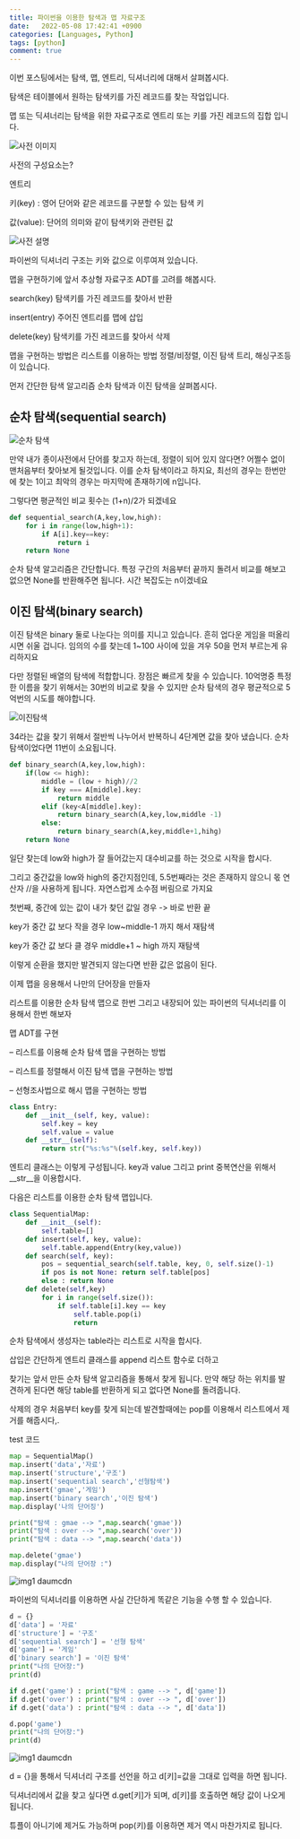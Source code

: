 ```yaml
---
title: 파이썬을 이용한 탐색과 맵 자료구조
date:   2022-05-08 17:42:41 +0900
categories: [Languages, Python]
tags: [python]
comment: true
---
```


이번 포스팅에서는 탐색, 맵, 엔트리, 딕셔너리에 대해서 살펴봅시다.

탐색은 테이블에서 원하는 탐색키를 가진 레코드를 찾는 작업입니다.

맵 또는 딕셔너리는 탐색을 위한 자료구조로 엔트리 또는 키를 가진 레코드의 집합 입니다.

![사전 이미지](https://user-images.githubusercontent.com/85277660/210086128-e07f8262-035d-4376-961a-3ede9ab88027.jpg)

사전의 구성요소는?

엔트리

키(key) : 영어 단어와 같은 레코드를 구분할 수 있는 탐색 키

값(value): 단어의 의미와 같이 탐색키와 관련된 값

![사전 설명](https://user-images.githubusercontent.com/85277660/210086169-f066503e-8e21-456d-9956-7e5ce80c44b7.png)

파이썬의 딕셔너리 구조는 키와 값으로 이루여져 있습니다.


맵을 구현하기에 앞서 추상형 자료구조 ADT를 고려를 해봅시다.

search(key) 탐색키를 가진 레코드를 찾아서 반환

insert(entry) 주어진 엔트리를 맵에 삽입

delete(key) 탐색키를 가진 레코드를 찾아서 삭제

 

맵을 구현하는 방법은 리스트를 이용하는 방법 정렬/비정렬, 이진 탐색 트리, 해싱구조등이 있습니다.

먼저 간단한 탐색 알고리즘 순차 탐색과 이진 탐색을 살펴봅시다.

## 순차 탐색(sequential search)

![순차 탐색](https://user-images.githubusercontent.com/85277660/210086206-0b800b4a-6b01-4346-9469-e38d0e6d0b20.png)

만약 내가 종이사전에서 단어를 찾고자 하는데, 정렬이 되어 있지 않다면? 어쩔수 없이 맨처음부터 찾아보게 될것입니다. 이를 순차 탐색이라고 하지요, 최선의 경우는 한번만에 찾는 1이고 최악의 경우는 마지막에 존재하기에 n입니다.

그렇다면 평균적인 비교 횟수는 (1+n)/2가 되겠네요

```python
def sequential_search(A,key,low,high):
    for i in range(low,high+1):
    	if A[i].key==key:
    		return i
    return None
```
순차 탐색 알고리즘은 간단합니다. 특정 구간의 처음부터 끝까지 돌려서 비교를 해보고 없으면 None를 반환해주면 됩니다. 시간 복잡도는 n이겠네요

## 이진 탐색(binary search)
이진 탐색은 binary 둘로 나눈다는 의미를 지니고 있습니다. 흔히 업다운 게임을 떠올리시면 쉬울 겁니다. 임의의 수를 찾는데 1~100 사이에 있을 겨우 50을 먼저 부르는게 유리하지요

다만 정렬된 배열의 탐색에 적합합니다. 장점은 빠르게 찾을 수 있습니다. 10억명중 특정한 이름을 찾기 위해서는 30번의 비교로 찾을 수 있지만 순차 탐색의 경우 평균적으로 5억번의 시도를 해야합니다.

![이진탐색](https://user-images.githubusercontent.com/85277660/210086272-8fec49e2-4082-4f51-8daa-5d91cd3fcb93.png)

34라는 값을 찾기 위해서 절반씩 나누어서 반복하니 4단계면 값을 찾아 냈습니다. 순차 탐색이었다면 11번이 소요됩니다.

```python
def binary_search(A,key,low,high):
    if(low <= high):
    	middle = (low + high)//2
        if key === A[middle].key:
        	return middle
        elif (key<A[middle].key):
        	return binary_search(A,key,low,middle -1)
        else:
        	return binary_search(A,key,middle+1,hihg)
    return None
```

일단 찾는데 low와 high가 잘 들어갔는지 대수비교를 하는 것으로 시작을 합시다.

그리고 중간값을 low와 high의 중간지점인데, 5.5번째라는 것은 존재하지 않으니 몫 연산자 //을 사용하게 됩니다. 자연스럽게 소수점 버림으로 가지요

첫번째, 중간에 있는 값이 내가 찾던 값일 경우 -> 바로 반환 끝

key가 중간 값 보다 작을 경우 low~middle-1 까지 해서 재탐색

key가 중간 값 보다 클 경우 middle+1 ~ high 까지 재탐색

 

이렇게 순환을 했지만 발견되지 않는다면 반환 값은 없음이 된다.

 

이제 맵을 응용해서 나만의 단어장을 만들자

리스트를 이용한 순차 탐색 맵으로 한번 그리고 내장되어 있는 파이썬의 딕셔너리를 이용해서 한번 해보자

 

맵 ADT를 구현

– 리스트를 이용해 순차 탐색 맵을 구현하는 방법

– 리스트를 정렬해서 이진 탐색 맵을 구현하는 방법

– 선형조사법으로 해시 맵을 구현하는 방법


```python
class Entry:
    def __init__(self, key, value):
    	self.key = key
        self.value = value
    def __str__(self):
    	return str("%s:%s"%(self.key, self.key))
```

엔트리 클래스는 이렇게 구성됩니다. key과 value 그리고 print 중복연산을 위해서 __str__을 이용합시다.

 

다음은 리스트를 이용한 순차 탐색 맵입니다.

```python
class SequentialMap:
    def __init__(self):
    	self.table=[]
    def insert(self, key, value):
    	self.table.append(Entry(key,value))
    def search(self, key):
    	pos = sequential_search(self.table, key, 0, self.size()-1)
        if pos is not None: return self.table[pos]
        else : return None
    def delete(self,key)
    	for i in range(self.size()):
        	if self.table[i].key == key
            	self.table.pop(i)
                return
```
순차 탐색에서 생성자는 table라는 리스트로 시작을 합시다.

삽입은 간단하게 엔트리 클래스를 append 리스트 함수로 더하고

찾기는 앞서 만든 순차 탐색 알고리즘을 통해서 찾게 됩니다. 만약 해당 하는 위치를 발견하게 된다면 해당 table를 반환하게 되고 없다면 None를 돌려줍니다.

삭제의 경우 처음부터 key를 찾게 되는데 발견할때에는 pop를 이용해서 리스트에서 제거를 해줍시다,.

 

test 코드

```python
map = SequentialMap()
map.insert('data','자료')
map.insert('structure','구조')
map.insert('sequential search','선형탐색')
map.insert('gmae','게임')
map.insert('binary search','이진 탐색')
map.display('나의 단어징')

print("탐색 : gmae --> ",map.search('gmae'))
print("탐색 : over --> ",map.search('over'))
print("탐색 : data --> ",map.search('data'))

map.delete('gmae')
map.display("나의 단어장 :")
```

![img1 daumcdn](https://user-images.githubusercontent.com/85277660/210086366-0a351a91-967d-4246-a483-e35a1728a4a9.png)

파이썬의 딕셔너리를 이용하면 사실 간단하게 똑같은 기능을 수행 할 수 있습니다.

```python
d = {}
d['data'] = '자료'
d['structure'] = '구조'
d['sequential search'] = '선형 탐색'
d['game'] = '게임'
d['binary search'] = '이진 탐색'
print("나의 단어장:")
print(d)

if d.get('game') : print("탐색 : game --> ", d['game'])
if d.get('over') : print("탐색 : over --> ", d['over'])
if d.get('data') : print("탐색 : data --> ", d['data'])

d.pop('game')
print("나의 단어장:")
print(d)
```

![img1 daumcdn](https://user-images.githubusercontent.com/85277660/210086387-794ee456-cbcd-4afe-a1af-bef56c40f2ac.png)

d = {}을 통해서 딕셔너리 구조를 선언을 하고 d[키]=값을 그대로 입력을 하면 됩니다.

딕셔너리에서 값을 찾고 싶다면 d.get[키]가 되며, d[키]를 호출하면 해당 값이 나오게 됩니다.

튜플이 아니기에 제거도 가능하며 pop(키)를 이용하면 제거 역시 마찬가지로 됩니다.